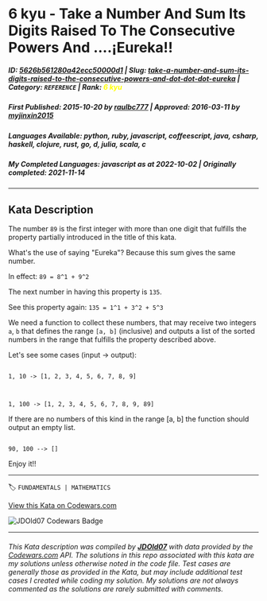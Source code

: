 # 6 kyu - Take a Number And Sum  Its Digits Raised To The Consecutive Powers And ....¡Eureka!!

##### **ID**: [5626b561280a42ecc50000d1](https://www.codewars.com/kata/5626b561280a42ecc50000d1) | **Slug**: [take-a-number-and-sum-its-digits-raised-to-the-consecutive-powers-and-dot-dot-dot-eureka](https://www.codewars.com/kata/5626b561280a42ecc50000d1) | **Category**: `REFERENCE` | **Rank**: <span style="color:yellow">6 kyu</span>

##### **First Published**: 2015-10-20 ***by*** [raulbc777](https://www.codewars.com/users/raulbc777) | **Approved**: 2016-03-11 ***by*** [myjinxin2015](https://www.codewars.com/users/myjinxin2015)

##### **Languages Available**: python, ruby, javascript, coffeescript, java, csharp, haskell, clojure, rust, go, d, julia, scala, c

##### **My Completed Languages**: javascript ***as at*** 2022-10-02 | **Originally completed**: 2021-11-14

---

## Kata Description


The number ```89``` is the first integer with more than one digit that fulfills the property partially introduced in the title of this kata. 

What's the use of saying "Eureka"? Because this sum gives the same number.



In effect: ```89 = 8^1 + 9^2``` 



The next number in having this property is ```135```.



See this property again: ```135 = 1^1 + 3^2 + 5^3```



We need a function to collect these numbers, that may receive two integers ```a```, ```b``` that defines the range ```[a, b]``` (inclusive) and outputs a list of the sorted numbers in the range that fulfills the property described above.



Let's see some cases (input -> output):

```

1, 10 -> [1, 2, 3, 4, 5, 6, 7, 8, 9]



1, 100 -> [1, 2, 3, 4, 5, 6, 7, 8, 9, 89]

```



If there are no numbers of this kind in the range [a, b] the function should output an empty list.

```

90, 100 --> []

```

Enjoy it!!





---


🏷 `FUNDAMENTALS | MATHEMATICS`


[View this Kata on Codewars.com](https://www.codewars.com/kata/5626b561280a42ecc50000d1)

![](https://www.codewars.com/users/jdold07/badges/large "JDOld07 Codewars Badge")

---

###### *This Kata description was compiled by [**JDOld07**](https://tpstech.dev) with data provided by the [Codewars.com](https://www.codewars.com) API.  The solutions in this repo associated with this kata are my solutions unless otherwise noted in the code file.  Test cases are generally those as provided in the Kata, but may include additional test cases I created while coding my solution.  My solutions are not always commented as the solutions are rarely submitted with comments.*
